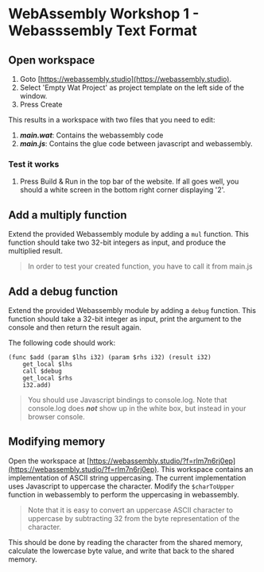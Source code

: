 # WebAssembly Workshop 1 - Webasssembly Text Format

## Open workspace

1. Goto [https://webassembly.studio](https://webassembly.studio). 
2. Select 'Empty Wat Project' as project template on the left side of the window. 
3. Press Create

This results in a workspace with two files that you need to edit:
1. ***main.wat***: Contains the webassembly code
2. ***main.js***: Contains the glue code between javascript and webassembly. 

### Test it works
1. Press Build & Run in the top bar of the website. If all goes well, you should a white screen in the bottom right corner displaying '2'.

## Add a multiply function

Extend the provided Webassembly module by adding a `mul` function. This function should take two 32-bit integers as input, and produce the multiplied result.

> In order to test your created function, you have to call it from main.js

## Add a debug function

Extend the provided Webassembly module by adding a `debug` function. This function should take a 32-bit integer as input, print the argument to the console and then return the result again.

The following code should work:

```webassembly
(func $add (param $lhs i32) (param $rhs i32) (result i32)
    get_local $lhs
    call $debug
    get_local $rhs
    i32.add)
```


> You should use Javascript bindings to console.log. Note that console.log does ***not*** show up in the white box, but instead in your browser console.

## Modifying memory
Open the workspace at [https://webassembly.studio/?f=rlm7n6rj0ep](https://webassembly.studio/?f=rlm7n6rj0ep). This workspace contains an implementation of ASCII string uppercasing. The current implementation uses Javascript to uppercase the character. Modify the `$charToUpper` function in webassembly to perform the uppercasing in webassembly. 

> Note that it is easy to convert an uppercase ASCII character to uppercase by subtracting 32 from the byte representation of the character.

This should be done by reading the character from the shared memory, calculate the lowercase byte value, and write that back to the shared memory.